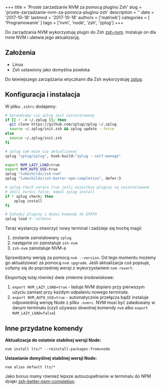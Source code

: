 +++
title = 'Proste zarzadzanie NVM za pomocą pluginu Zsh'
slug = 'proste-zarzadzanie-nvm-za-pomoca-pluginu-zsh'
description = ''
date = '2017-10-18'
lastmod = '2017-10-18'
authors = ['matrixik']
categories = [
  'Programowanie'
]
tags = ['nvm', 'node', 'zsh', 'zplug']
+++

Do zarządzania NVM wykorzystuję plugin do Zsh [zsh-nvm][zsh-nvm].
Instaluje on dla mnie NVM i ułatwia jego aktualizację.

## Założenia

+ Linux
+ Zsh ustawiony jako domyślna powłoka

Do łatwiejszego zarządzania wtyczkami dla Zsh wykorzystuję [zplug][zplug].

## Konfiguracja i instalacja

W pliku `.zshrc` dodajemy:
```bash
# Sprawdzamy czy zplug jest zainstalowany
if [[ ! -d ~/.zplug ]]; then
  git clone https://github.com/zplug/zplug ~/.zplug
  source ~/.zplug/init.zsh && zplug update --force
else
  source ~/.zplug/init.zsh
fi

# zplug sam może się aktualizować
zplug "zplug/zplug", hook-build:"zplug --self-manage"

export NVM_LAZY_LOAD=true
export NVM_AUTO_USE=true
zplug "lukechilds/zsh-nvm"
zplug "lukechilds/zsh-better-npm-completion", defer:3

# zplug check zwraca true jeśli wszystkie pluginy są zainstalowane
# Jeśli zwróci false, odpal zplug install
if ! zplug check; then
    zplug install
fi

# Załaduj pluginy i dodaj komendy do $PATH
zplug load #--verbose
```

Teraz wystarczy otworzyć nowy terminal i zadzieje się trochę magii:

1. zostanie zainstalowany `zplug`
2. następnie on zainstaluje `zsh-nvm`
3. `zsh-nvm` zainstaluje NVM-a

Sprawdzamy wersję za pomocą `nvm --version`. Od tego momentu możemy
go aktualizować za pomocą `nvm upgrade`. Jeśli aktualizacja coś popsuje,
cofamy się do poprzedniej wersji z wykorzystaniem `nvm revert`.

Eksportuję tutaj również dwie zmienne środowiskowe:

1. `export NVM_LAZY_LOAD=true` - ładuje NVM dopiero przy pierwszym użyciu
   zamiast przy każdym odpalaniu nowego terminala.
2. `export NVM_AUTO_USE=true` - automatycznie przełącza bądź instaluje
   odpowiednią wersję Node z pliku `.nvmrc`. NVM musi być załadowany w danym
   terminalu (czyli używasz dowolnej komendy `nvm` albo
   `export NVM_LAZY_LOAD=false`)

## Inne przydatne komendy

**Aktualizacja do ostatnie stabilnej wersji Node:**

`nvm install lts/* --reinstall-packages-from=node`

**Ustawianie domyślnej stabilnej wersji Node:**

`nvm alias default lts/*`

Jako bonus mamy również lepsze autouzupełnianie w terminalu do NPM dzięki
[zsh-better-npm-completion][npm-completion].

[zsh-nvm]: https://github.com/lukechilds/zsh-nvm/
[zplug]: https://github.com/zplug/zplug
[npm-completion]: https://github.com/lukechilds/zsh-better-npm-completion
